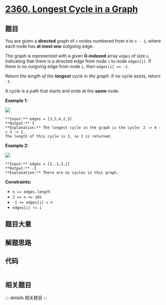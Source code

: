 # [2360. Longest Cycle in a Graph](https://leetcode.com/problems/longest-cycle-in-a-graph)

## 题目

You are given a **directed** graph of `n` nodes numbered from `0` to `n - 1`,
where each node has **at most one** outgoing edge.

The graph is represented with a given **0-indexed** array `edges` of size `n`,
indicating that there is a directed edge from node `i` to node `edges[i]`. If
there is no outgoing edge from node `i`, then `edges[i] == -1`.

Return _the length of the **longest** cycle in the graph_. If no cycle exists,
return `-1`.

A cycle is a path that starts and ends at the **same** node.



**Example 1:**

![](https://assets.leetcode.com/uploads/2022/06/08/graph4drawio-5.png)

    
    
    **Input:** edges = [3,3,4,2,3]
    **Output:** 3
    **Explanation:** The longest cycle in the graph is the cycle: 2 -> 4 -> 3 -> 2.
    The length of this cycle is 3, so 3 is returned.
    

**Example 2:**

![](https://assets.leetcode.com/uploads/2022/06/07/graph4drawio-1.png)

    
    
    **Input:** edges = [2,-1,3,1]
    **Output:** -1
    **Explanation:** There are no cycles in this graph.
    



**Constraints:**

  * `n == edges.length`
  * `2 <= n <= 105`
  * `-1 <= edges[i] < n`
  * `edges[i] != i`


## 题目大意

## 解题思路

## 代码

```javascript

```

## 相关题目

::: details 相关题目
:::
